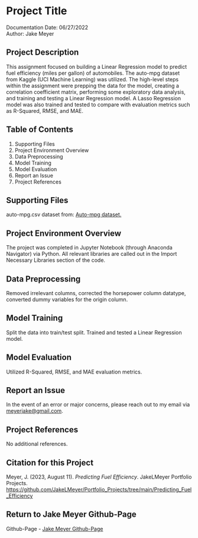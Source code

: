 # Project Title
Documentation Date: 06/27/2022 <br>
Author: Jake Meyer

## Project Description
This assignment focused on building a Linear Regression model to predict fuel efficiency (miles per gallon) of automobiles. The auto-mpg dataset from Kaggle (UCI Machine Learning) was utilized. The high-level steps within the assignment were prepping the data for the model, creating a correlation coefficient matrix, performing some exploratory data analysis, and training and testing a Linear Regression model. A Lasso Regression model was also trained and tested to compare with evaluation metrics such as R-Squared, RMSE, and MAE. 

## Table of Contents
<ol>
    <li>Supporting Files
    <li>Project Environment Overview
    <li>Data Preprocessing 
    <li>Model Training 
    <li>Model Evaluation
    <li>Report an Issue
    <li>Project References
</ol>

## Supporting Files
auto-mpg.csv dataset from: [Auto-mpg dataset.](https://www.kaggle.com/datasets/uciml/autompg-dataset)

## Project Environment Overview
The project was completed in Jupyter Notebook (through Anaconda Navigator) via Python. All relevant libraries are called out in the Import Necessary Libraries section of the code.

## Data Preprocessing
Removed irrelevant columns, corrected the horsepower column datatype, converted dummy variables for the origin column. 

## Model Training
Split the data into train/test split. Trained and tested a Linear Regression model.

## Model Evaluation
Utilized R-Squared, RMSE, and MAE evaluation metrics.

## Report an Issue
In the event of an error or major concerns, please reach out to my email via meyerjake@gmail.com.

## Project References
No additional references.

## Citation for this Project
Meyer, J. (2023, August 11). *Predicting Fuel Efficiency*. JakeLMeyer Portfolio Projects. https://github.com/JakeLMeyer/Portfolio_Projects/tree/main/Predicting_Fuel_Efficiency

## Return to Jake Meyer Github-Page
Github-Page - [Jake Meyer Github-Page](https://jakelmeyer.github.io)<br>